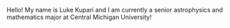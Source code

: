 Hello! My name is Luke Kupari and I am currently a senior astrophysics and mathematics major at Central Michigan University!

<!---
lkupari/lkupari is a ✨ special ✨ repository because its `README.md` (this file) appears on your GitHub profile.
You can click the Preview link to take a look at your changes.
--->
